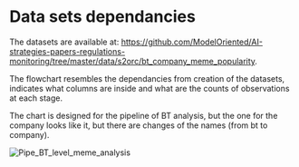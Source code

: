 # Data sets dependancies

The datasets are available at: https://github.com/ModelOriented/AI-strategies-papers-regulations-monitoring/tree/master/data/s2orc/bt_company_meme_popularity.

The flowchart resembles the dependancies from creation of the datasets, indicates what columns are inside and what are the counts of observations at each stage.

The chart is designed for the pipeline of BT analysis, but the one for the company looks like it, but there are changes of the names (from bt to company).

![Pipe_BT_level_meme_analysis](https://user-images.githubusercontent.com/56126542/208091765-bf15f1ed-0e19-491f-ab39-36fd79e836d6.png)
